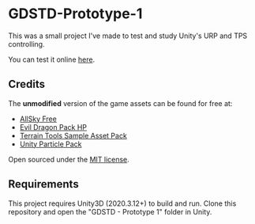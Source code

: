 # GDSTD-Prototype-1
This was a small project I've made to test and study Unity's URP and TPS controlling.

You can test it online [here](https://play.unity.com/mg/other/builds-5g-2).

## Credits
The **unmodified** version of the game assets can be found for free at:
- [AllSky Free](https://assetstore.unity.com/packages/2d/textures-materials/sky/allsky-free-10-sky-skybox-set-146014)
- [Evil Dragon Pack HP](https://assetstore.unity.com/packages/3d/characters/creatures/evil-dragon-pack-hp-79398)
- [Terrain Tools Sample Asset Pack](https://assetstore.unity.com/packages/2d/textures-materials/nature/terrain-tools-sample-asset-pack-145808)
- [Unity Particle Pack](https://assetstore.unity.com/packages/essentials/tutorial-projects/unity-particle-pack-127325)

Open sourced under the [MIT license](https://github.com/coutlcdo/GDSTD-Prototype-1/blob/main/LICENSE).

## Requirements
This project requires Unity3D (2020.3.12+) to build and run. Clone this repository and open the "GDSTD - Prototype 1" folder in Unity.
